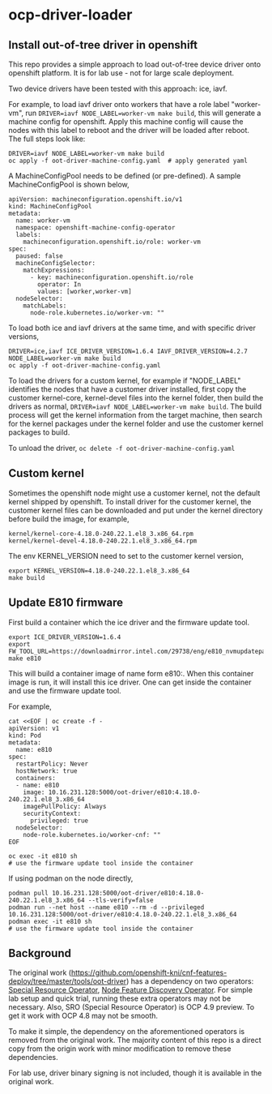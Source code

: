 # ocp-driver-loader

## Install out-of-tree driver in openshift
 
This repo provides a simple approach to load out-of-tree device driver onto openshift platform. It is 
for lab use - not for large scale deployment.

Two device drivers have been tested with this approach: ice, iavf.

For example, to load iavf driver onto workers that have a role label "worker-vm", run `DRIVER=iavf NODE_LABEL=worker-vm make build`, this will generate a machine config for openshift. Apply this machine 
config will cause the nodes with this label to reboot and the driver will be loaded after reboot. The full steps look like:
```
DRIVER=iavf NODE_LABEL=worker-vm make build
oc apply -f oot-driver-machine-config.yaml  # apply generated yaml
```

A MachineConfigPool needs to be defined (or pre-defined). A sample MachineConfigPool is shown below,
```
apiVersion: machineconfiguration.openshift.io/v1
kind: MachineConfigPool
metadata:
  name: worker-vm
  namespace: openshift-machine-config-operator
  labels:
    machineconfiguration.openshift.io/role: worker-vm
spec:
  paused: false
  machineConfigSelector:
    matchExpressions:
      - key: machineconfiguration.openshift.io/role
        operator: In
        values: [worker,worker-vm]
  nodeSelector:
    matchLabels:
      node-role.kubernetes.io/worker-vm: ""
```

To load both ice and iavf drivers at the same time, and with specific driver versions,
```
DRIVER=ice,iavf ICE_DRIVER_VERSION=1.6.4 IAVF_DRIVER_VERSION=4.2.7 NODE_LABEL=worker-vm make build
oc apply -f oot-driver-machine-config.yaml
```

To load the drivers for a custom kernel, for example if "NODE_LABEL" identifies the nodes that have a customer driver installed, first copy the customer kernel-core, kernel-devel files into the kernel folder, then build the drivers as normal, `DRIVER=iavf NODE_LABEL=worker-vm make build`. The build process will get the kernel information from the target machine, then search for the kernel packages under the kernel folder and use the customer kernel packages to build.
 
To unload the driver,
`oc delete -f oot-driver-machine-config.yaml`

## Custom kernel

Sometimes the openshift node might use a customer kernel, not the default kernel shipped by openshift. To install driver for the customer kernel, the customer kernel files can be downloaded and put under the kernel directory before build the image, for example,
```
kernel/kernel-core-4.18.0-240.22.1.el8_3.x86_64.rpm
kernel/kernel-devel-4.18.0-240.22.1.el8_3.x86_64.rpm
```

The env KERNEL_VERSION need to set to the customer kernel version,
```
export KERNEL_VERSION=4.18.0-240.22.1.el8_3.x86_64
make build
```

## Update E810 firmware

First build a container which the ice driver and the firmware update tool.
```
export ICE_DRIVER_VERSION=1.6.4
export FW_TOOL_URL=https://downloadmirror.intel.com/29738/eng/e810_nvmupdatepackage_v3_00_linux.tar_.gz
make e810
```

This will build a container image of name form e810:<kernel-version>. When this container image is run, it will install this ice driver. One can get inside the container and use the firmware update tool.

For example,
```
cat <<EOF | oc create -f -
apiVersion: v1 
kind: Pod 
metadata:
  name: e810
spec:
  restartPolicy: Never
  hostNetwork: true
  containers:
  - name: e810
    image: 10.16.231.128:5000/oot-driver/e810:4.18.0-240.22.1.el8_3.x86_64
    imagePullPolicy: Always
    securityContext:
      privileged: true
  nodeSelector:
    node-role.kubernetes.io/worker-cnf: ""
EOF

oc exec -it e810 sh
# use the firmware update tool inside the container 
```

If using podman on the node directly,
```
podman pull 10.16.231.128:5000/oot-driver/e810:4.18.0-240.22.1.el8_3.x86_64 --tls-verify=false
podman run --net host --name e810 --rm -d --privileged 10.16.231.128:5000/oot-driver/e810:4.18.0-240.22.1.el8_3.x86_64
podman exec -it e810 sh
# use the firmware update tool inside the container 
```

## Background

The original work (https://github.com/openshift-kni/cnf-features-deploy/tree/master/tools/oot-driver) has a dependency on two operators: [Special Resource Operator](https://github.com/openshift-psap/special-resource-operator), [Node Feature Discovery Operator](https://docs.openshift.com/container-platform/4.8/scalability_and_performance/psap-node-feature-discovery-operator.html). For simple lab setup and quick trial, running these extra operators may not be necessary. Also, SRO (Special Resource Operator) is OCP 4.9 preview. To get it work with OCP 4.8 may not be smooth.

To make it simple, the dependency on the aforementioned operators is removed from the original work. The majority content of this repo is a direct copy from the origin work with minor modification to remove these  dependencies.

For lab use, driver binary signing is not included, though it is available in the original work.



